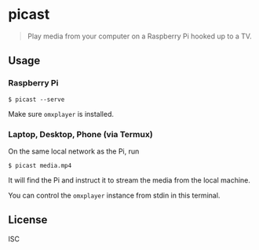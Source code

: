 # picast

> Play media from your computer on a Raspberry Pi hooked up to a TV.

## Usage

### Raspberry Pi

```
$ picast --serve
```

Make sure `omxplayer` is installed.

### Laptop, Desktop, Phone (via Termux)

On the same local network as the Pi, run

```
$ picast media.mp4
```

It will find the Pi and instruct it to stream the media from the local machine.

You can control the `omxplayer` instance from stdin in this terminal.

## License

ISC
